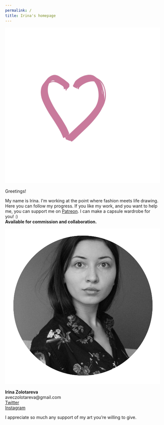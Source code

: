 ```yaml
---
permalink: /
title: Irina's homepage
---
```


<p class="tc"><img src="l.gif" class="mw6 w1"></p>
<p class="f2">Greetings!</p>

My name is Irina. I'm working at the point where fashion meets life drawing. Here you can follow my progress. If you like my work, and you want to help me, you can support me on [Patreon](https://patreon.com/irinazolotareva). I can make a capsule wardrobe for you! :)<br>
<b>Available for commission and collaboration.</b>

<img src="me.png" class="mw100 w100">
<p><strong>Irina Zolotareva</strong><br>
  aveczolotareva@gmail.com<br>
  <a href="https://twitter.com/aveczolotareva">Twitter</a><br>
  <a href="https://www.instagram.com/aveczolotareva/">Instagram</a><br></p>


<p>I appreciate so much any support of my art you’re willing to give.</p>



